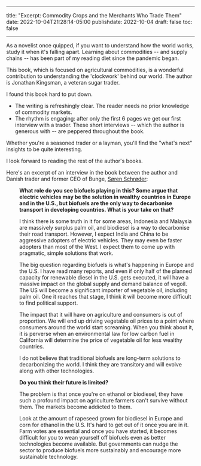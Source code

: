 
---
title: "Excerpt: Commodity Crops and the Merchants Who Trade Them"
date: 2022-10-04T21:28:14-05:00
publishdate: 2022-10-04
draft: false
toc: false

---

As a novelist once quipped, if you want to understand how the world works, study it when it's falling apart. Learning about commodities -- and supply chains -- has been part of my reading diet since the pandemic began. 

This book, which is focused on agricultural commodities, is a wonderful contribution to understanding the 'clockwork' behind our world. The author is Jonathan Kingsman, a veteran sugar trader.

I found this book hard to put down.
* The writing is refreshingly clear. The reader needs no prior knowledge of commodity markets.
* The rhythm is engaging: after only the first 6 pages we get our first interview with a trader. These short interviews -- which the author is generous with -- are peppered throughout the book.

Whether you're a seasoned trader or a layman, you'll find the "what's next" insights to be quite interesting.

I look forward to reading the rest of the author's books.

Here's an excerpt of an interview in the book between the author and Danish trader and former CEO of Bunge, <a href="https://www.linkedin.com/in/soren-schroder-397475176" target="blank">Søren Schrøder</a>:

<div style="padding-left: 2.5em;"><p><strong>What role do you see biofuels playing in this? Some argue that electric vehicles may be the solution in wealthy countries in Europe and in the U.S., but biofuels are the only way to decarbonise transport in developing countries. What is your take on that?</strong></p></div>

<div style="padding-left: 2.5em;"><p>I think there is some truth in it for some areas, Indonesia and Malaysia are massively surplus palm oil, and biodiesel is a way to decarbonise their road transport. However, I expect India and China to be aggressive adopters of electric vehicles. They may even be faster adopters than most of the West. I expect them to come up with pragmatic, simple solutions that work.</p></div>

<div style="padding-left: 2.5em;"><p>The big question regarding biofuels is what's happening in Europe and the U.S. I have read many reports, and even if only half of the planned capacity for renewable diesel in the U.S. gets executed, it will have a massive impact on the global supply and demand balance of vegoil. The US will become a significant importer of vegetable oil, including palm oil. One it reaches that stage, I think it will become more difficult to find political support.</p></div>

<div style="padding-left: 2.5em;"><p>The impact that it will have on agriculture and consumers is out of proportion. We will end up driving vegetable oil prices to a point where consumers around the world start screaming. When you think about it, it is perverse when an environmental law for low carbon fuel in California will determine the price of vegetable oil for less wealthy countries. </p></div>

<div style="padding-left: 2.5em;"><p>I do not believe that traditional biofuels are long-term solutions to decarbonizing the world. I think they are transitory and will evolve along with other technologies. </p></div>

<div style="padding-left: 2.5em;"><p><strong>Do you think their future is limited?</strong> </p></div>

<div style="padding-left: 2.5em;"><p>The problem is that once you're on ethanol or biodiesel, they have such a profound impact on agriculture farmers can't survive without them. The markets become addicted to them.</p></div>

<div style="padding-left: 2.5em;"><p>Look at the amount of rapeseed grown for biodiesel in Europe and corn for ethanol in the U.S. It's hard to get out of it once you are in it. Farm votes are essential and once you have started, it becomes difficult for you to wean yourself off biofuels even as better technologies become available. But governments can nudge the sector to produce biofuels more sustainably and encourage more sustainable technology.</p></div>






